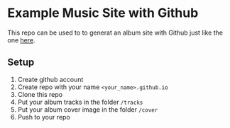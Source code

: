 # Example Music Site with Github

This repo can be used to to generat an album site with Github just like the one [here]("github.com/music-hubb/music-hubb.github.io").

## Setup 

1. Create github account
1. Create repo with your name `<your_name>.github.io`
1. Clone this repo
1. Put your album tracks in the folder `/tracks`
1. Put your album cover image in the folder `/cover`
1. Push to your repo
